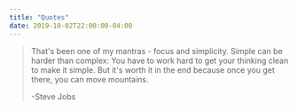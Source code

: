 ```yaml
---
title: "Quotes"
date: 2019-10-02T22:00:00-04:00
---
```


> That's been one of my mantras - focus and simplicity.
> Simple can be harder than complex: You have to work hard to get your thinking clean to make it simple.
> But it's worth it in the end because once you get there, you can move mountains.
>
> -Steve Jobs

